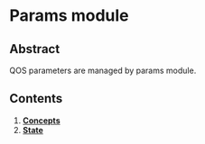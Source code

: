 # Params module

## Abstract

QOS parameters are managed by params module.

## Contents

1. **[Concepts](1_concepts.md)**
2. **[State](2_state.md)**